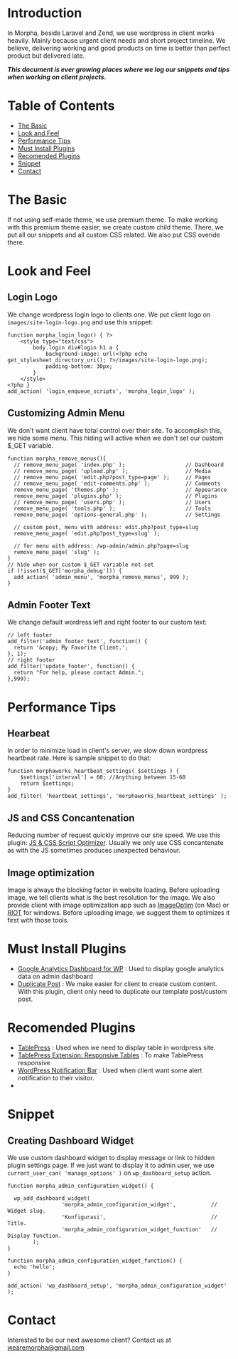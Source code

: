 Introduction
=================
In Morpha, beside Laravel and Zend, we use wordpress in client works heavily. Mainly because urgent client needs and short project timeline. We believe, delivering working and good products on time is better than perfect product but delivered late.

***This document is ever growing places where we log our snippets and tips when working on client projects.***

# Table of Contents
* [The Basic](#the-basic)
* [Look and Feel](#look-and-feel)
* [Performance Tips](#performance-tips)
* [Must Install Plugins](#must-install-plugins)
* [Recomended Plugins](#recomended-plugins)
* [Snippet](#snippet)
* [Contact](#contact)

# The Basic
If not using self-made theme, we use premium theme. To make working with this premium theme easier, we create custom child theme. There, we put all our snippets and all custom CSS related. We also put CSS overide there.

# Look and Feel
## Login Logo
We change wordpress login logo to clients one. We put client logo on `images/site-login-logo.png` and use this snippet:
```
function morpha_login_logo() { ?>
    <style type="text/css">
        body.login div#login h1 a {
            background-image: url(<?php echo get_stylesheet_directory_uri(); ?>/images/site-login-logo.png);
            padding-bottom: 30px;
        }
    </style>
<?php }
add_action( 'login_enqueue_scripts', 'morpha_login_logo' );
```

## Customizing Admin Menu
We don't want client have total control over their site. To accomplish this, we hide some menu. This hiding will active when we don't set our custom $_GET variable.
```
function morpha_remove_menus(){
  // remove_menu_page( 'index.php' );                   // Dashboard
  // remove_menu_page( 'upload.php' );                  // Media
  // remove_menu_page( 'edit.php?post_type=page' );     // Pages
  // remove_menu_page( 'edit-comments.php' );           // Comments
  remove_menu_page( 'themes.php' );                     // Appearance
  remove_menu_page( 'plugins.php' );                    // Plugins
  // remove_menu_page( 'users.php' );                   // Users
  remove_menu_page( 'tools.php' );                      // Tools
  remove_menu_page( 'options-general.php' );            // Settings

  // custom post, menu with address: edit.php?post_type=slug
  remove_menu_page( 'edit.php?post_type=slug' );
 
  // for menu with address: /wp-admin/admin.php?page=slug
  remove_menu_page( 'slug' );
}
// hide when our custom $_GET variable not set
if (!isset($_GET['morpha_debug'])) {
  add_action( 'admin_menu', 'morpha_remove_menus', 999 );
}
```

## Admin Footer Text
We change default wordress left and right footer to our custom text:
```
// left footer
add_filter('admin_footer_text', function() {
  return '&copy; My Favorite Client.';
}, 1);
// right footer
add_filter('update_footer', function() {
  return "For help, please contact Admin.";
},999);
```

# Performance Tips
## Hearbeat
In order to minimize load in client's server, we slow down wordpress heartbeat rate. Here is sample snippet to do that:
```
function morphaworks_heartbeat_settings( $settings ) {
    $settings['interval'] = 60; //Anything between 15-60
    return $settings;
}
add_filter( 'heartbeat_settings', 'morphaworks_heartbeat_settings' );
```

## JS and CSS Concantenation
Reducing number of request quickly improve our site speed. We use this plugin: [JS & CSS Script Optimizer](https://wordpress.org/plugins/js-css-script-optimizer). Usually we only use CSS concantenate as with the JS sometimes produces unexpected behaviour.

## Image optimization
Image is always the blocking factor in website loading. Before uploading image, we tell clients what is the best resolution for the image. We also provide client with image optimization app such as [ImageOptim](https://imageoptim.com) (on Mac) or [RIOT](http://luci.criosweb.ro/riot) for windows. Before uploading image, we suggest them to optimizes it first with those tools.

# Must Install Plugins
* [Google Analytics Dashboard for WP](https://wordpress.org/plugins/google-analytics-dashboard-for-wp) : Used to display google analytics data on admin dashboard
* [Duplicate Post](https://wordpress.org/plugins/duplicate-post) : We make easier for client to create custom content. With this plugin, client only need to duplicate our template post/custom post.

# Recomended Plugins
* [TablePress](https://wordpress.org/plugins/tablepress) : Used when we need to display table in wordpress site.
* [TablePress Extension: Responsive Tables](http://tablepress.org/extensions/responsive-tables) : To make TablePress responsive
* [WordPress Notification Bar](https://wordpress.org/plugins/wordpress-notification-bar) : Used when client want some alert notification to their visitor.
* 

# Snippet
## Creating Dashboard Widget
We use custom dashboard widget to display message or link to hidden plugin settings page. If we just want to display it to admin user, we use `current_user_can( 'manage_options' )` on `wp_dashboard_setup` action.
```
function morpha_admin_configuration_widget() {

  wp_add_dashboard_widget(
                 'morpha_admin_configuration_widget',           // Widget slug.
                 'Konfigurasi',                                 // Title.
                 'morpha_admin_configuration_widget_function'   // Display function.
        );
}

function morpha_admin_configuration_widget_function() {
  echo 'hello';
}

add_action( 'wp_dashboard_setup', 'morpha_admin_configuration_widget' );
```

# Contact
Interested to be our next awesome client? Contact us at [wearemorpha@gmail.com](mailto:wearemorpha@gmail.com)
